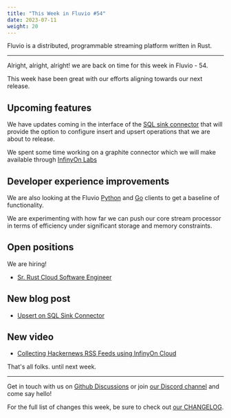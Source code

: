 ```yaml
---
title: "This Week in Fluvio #54"
date: 2023-07-11
weight: 20
---
```

Fluvio is a distributed, programmable streaming platform written in Rust.

---
Alright, alright, alright! we are back on time for this week in Fluvio - 54.

This week hase been great with our efforts aligning towards our next release.

## Upcoming features
We have updates coming in the interface of the [SQL sink connector](https://github.com/infinyon/sql-connector) that will provide the option to configure insert and upsert operations that we are about to release.

We spent some time working on a graphite connector which we will make available through [InfinyOn Labs](https://github.com/infinyon/labs-projects)

## Developer experience improvements
We are also looking at the Fluvio [Python](https://github.com/infinyon/fluvio-client-python) and [Go](https://github.com/avinassh/fluvio-go) clients to get a baseline of functionality.

We are experimenting with how far we can push our core stream processor in terms of efficiency under significant storage and memory constraints.

## Open positions
We are hiring!
* [Sr. Rust Cloud Software Engineer](https://infinyon.com/careers/cloud-engineer-senior-level/)

## New blog post
* [Upsert on SQL Sink Connector]('https://infinyon.com/blog/2023/07/sql-upsert/')

## New video
* [Collecting Hackernews RSS Feeds using InfinyOn Cloud]('https://youtu.be/fVzLoaIHQfM')

That's all folks. until next week.

---

Get in touch with us on [Github Discussions] or join [our Discord channel] and come say hello!

For the full list of changes this week, be sure to check out [our CHANGELOG].

[Fluvio open source]: https://github.com/infinyon/fluvio
[our CHANGELOG]: https://github.com/infinyon/fluvio/blob/master/CHANGELOG.md
[our Discord channel]: https://discordapp.com/invite/bBG2dTz
[Github Discussions]: https://github.com/infinyon/fluvio/discussions
